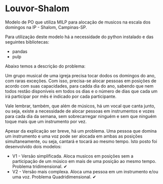 # Louvor-Shalom

Modelo de PO que utiliza MILP para alocação de musicos na escala dos domingos na IP - Shalom, Campinas-SP.

Para utilização deste modelo há a necessidade do python instalado e das seguintes bibliotecas:

- pandas
- pulp

Abaixo temos a descrição do problema:

Um grupo musical de uma igreja precisa tocar dodos os domingos do ano, com raras exceções. Com isso, precisa-se alocar pessoas em posições de acordo com suas capacidades, para cadda dia do ano, sabendo que nem todos restão disponíveis em todos os dias e o número de dias que cada um irá participar por mês é indicado por cada participante.

Vale lembrar, também, que além de músicos, há um vocal que canta junto, ou seja, existe a necessidade de alocar pessoas em instrumentos e vozes para cada dia da semana, sem sobrecarregar ninguém e sem que ninguém toque mais que um instrumento por vez.

Apesar da explicação ser breve, há um problema. Uma pessoa que domina um instrumento e uma voz pode ser alocada em ambas as posições simultaneamente, ou seja, cantará e tocará ao mesmo tempo. Isto posto foi desenvolvido dois modelos:

- V1 - Versão simplificada. Aloca musicos em posições sem a participação de um músico em mais de uma posição ao mesmo tempo. Problema tridimensional. ✔
- V2 - Versão mais complexa. Aloca uma pessoa em um instrumento e/ou uma voz. Problema Quadridimensional. ✔
